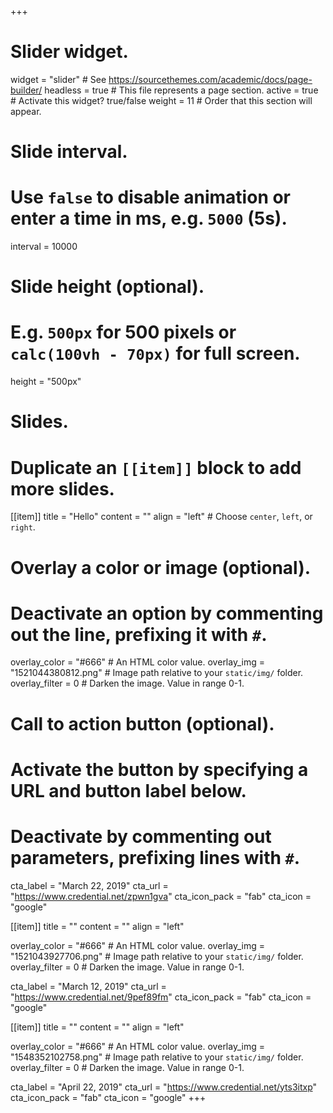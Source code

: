 +++
# Slider widget.
widget = "slider"  # See https://sourcethemes.com/academic/docs/page-builder/
headless = true  # This file represents a page section.
active = true  # Activate this widget? true/false
weight = 11  # Order that this section will appear.

# Slide interval.
# Use `false` to disable animation or enter a time in ms, e.g. `5000` (5s).
interval = 10000

# Slide height (optional).
# E.g. `500px` for 500 pixels or `calc(100vh - 70px)` for full screen.
height = "500px"

# Slides.
# Duplicate an `[[item]]` block to add more slides.
[[item]]
  title = "Hello"
  content = ""
  align = "left"  # Choose `center`, `left`, or `right`.

  # Overlay a color or image (optional).
  #   Deactivate an option by commenting out the line, prefixing it with `#`.
  overlay_color = "#666"  # An HTML color value.
  overlay_img = "1521044380812.png"  # Image path relative to your `static/img/` folder.
  overlay_filter = 0  # Darken the image. Value in range 0-1.

  # Call to action button (optional).
  #   Activate the button by specifying a URL and button label below.
  #   Deactivate by commenting out parameters, prefixing lines with `#`.
  cta_label = "March 22, 2019"
  cta_url = "https://www.credential.net/zpwn1gva"
  cta_icon_pack = "fab"
  cta_icon = "google"

[[item]]
  title = ""
  content = ""
  align = "left"

  overlay_color = "#666"  # An HTML color value.
  overlay_img = "1521043927706.png"  # Image path relative to your `static/img/` folder.
  overlay_filter = 0  # Darken the image. Value in range 0-1.
  
  cta_label = "March 12, 2019"
  cta_url = "https://www.credential.net/9pef89fm"
  cta_icon_pack = "fab"
  cta_icon = "google"

[[item]]
  title = ""
  content = ""
  align = "left"

  overlay_color = "#666"  # An HTML color value.
  overlay_img = "1548352102758.png"  # Image path relative to your `static/img/` folder.
  overlay_filter = 0  # Darken the image. Value in range 0-1.
  
  cta_label = "April 22, 2019"
  cta_url = "https://www.credential.net/yts3itxp"
  cta_icon_pack = "fab"
  cta_icon = "google"
+++
